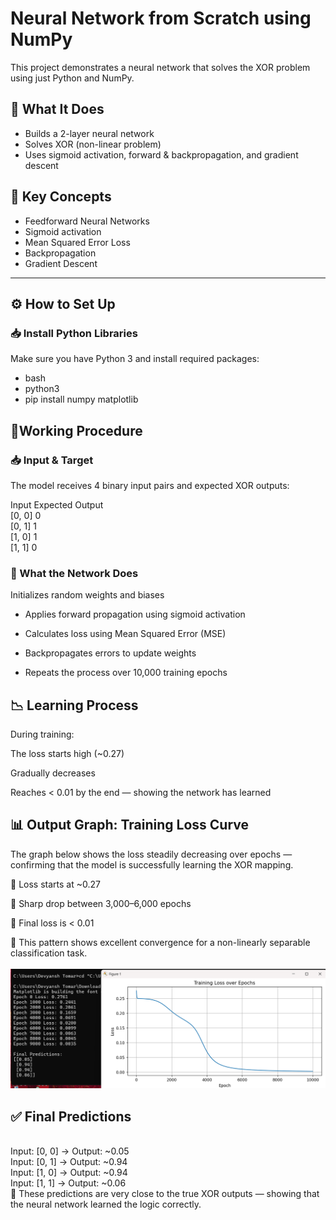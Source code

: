 # Neural Network from Scratch using NumPy

This project demonstrates a neural network that solves the XOR problem using just Python and NumPy.

## 🚀 What It Does
- Builds a 2-layer neural network
- Solves XOR (non-linear problem)
- Uses sigmoid activation, forward & backpropagation, and gradient descent

## 🧠 Key Concepts
- Feedforward Neural Networks
- Sigmoid activation
- Mean Squared Error Loss
- Backpropagation
- Gradient Descent

---

## ⚙️ How to Set Up

### 📥 Install Python Libraries

Make sure you have Python 3 and install required packages:

- bash
- python3
- pip install numpy matplotlib

## 🔧Working Procedure

### 📥 Input & Target
The model receives 4 binary input pairs and expected XOR outputs:

Input	Expected Output
<br>[0, 0]	0
<br>[0, 1]	1
<br>[1, 0]	1
<br>[1, 1]	0

### 🧠 What the Network Does
Initializes random weights and biases

- Applies forward propagation using sigmoid activation

- Calculates loss using Mean Squared Error (MSE)

- Backpropagates errors to update weights

- Repeats the process over 10,000 training epochs

## 📉 Learning Process
During training:

The loss starts high (~0.27)

Gradually decreases

Reaches < 0.01 by the end — showing the network has learned

## 📊 Output Graph: Training Loss Curve
The graph below shows the loss steadily decreasing over epochs — confirming that the model is successfully learning the XOR mapping.


🔹 Loss starts at ~0.27

🔹 Sharp drop between 3,000–6,000 epochs

🔹 Final loss is < 0.01

📌 This pattern shows excellent convergence for a non-linearly separable classification task.
<br><br>
![Loss Curve](loss_curve.png)


## ✅ Final Predictions

<br>Input: [0, 0] → Output: ~0.05
<br>Input: [0, 1] → Output: ~0.94
<br>Input: [1, 0] → Output: ~0.94
<br>Input: [1, 1] → Output: ~0.06
<br>📌 These predictions are very close to the true XOR outputs — showing that the neural network learned the logic correctly.


